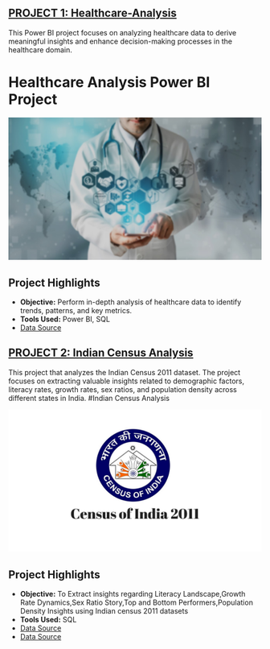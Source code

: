 ## [PROJECT 1: Healthcare-Analysis](https://github.com/GauthamKrishnaDas98/Healthcare-Analysis/tree/main)
This Power BI project focuses on analyzing healthcare data to derive meaningful insights and enhance decision-making processes in the healthcare domain.
# Healthcare Analysis Power BI Project

![Project Image](/image/BACKGROUND.jpg)


## Project Highlights

- **Objective:** Perform in-depth analysis of healthcare data to identify trends, patterns, and key metrics.
- **Tools Used:** Power BI, SQL
- [Data Source](https://www.kaggle.com/datasets/prasad22/healthcare-dataset/data)

## [PROJECT 2: Indian Census Analysis](https://github.com/GauthamKrishnaDas98/Indian-Census-2011-Analysis)
This project that analyzes the Indian Census 2011 dataset. The project focuses on extracting valuable insights related to demographic factors, literacy rates, growth rates, sex ratios, and population density across different states in India.
#Indian Census Analysis

![Project Image2](/image/census-1612944696.jpg)


## Project Highlights
- **Objective:** To Extract insights regarding Literacy Landscape,Growth Rate Dynamics,Sex Ratio Story,Top and Bottom Performers,Population Density Insights using Indian census 2011 datasets
- **Tools Used:** SQL
- [Data Source](https://www.census2011.co.in/district.php)
- [Data Source](https://www.census2011.co.in/literacy.php)
